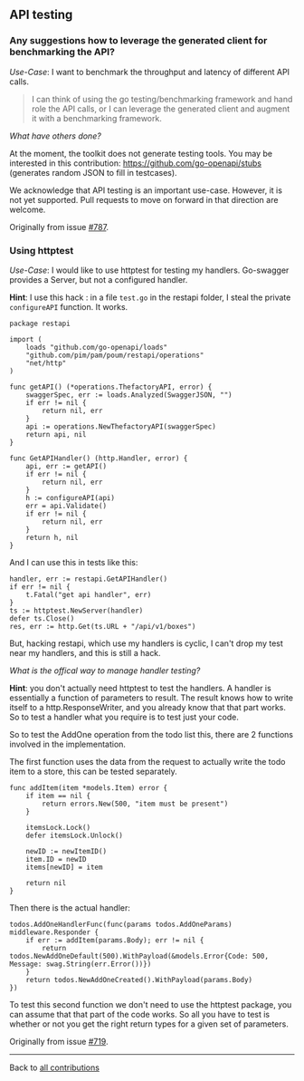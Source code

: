 <!-- Questions about testing -->
## API testing

### Any suggestions how to leverage the generated client for benchmarking the API?
_Use-Case_: I want to benchmark the throughput and latency of different API calls.

>I can think of using the go testing/benchmarking framework and hand role the API calls, or I can leverage the generated client and augment it with a benchmarking framework.

*What have others done?*

At the moment, the toolkit does not generate testing tools. You may be interested in this contribution: <https://github.com/go-openapi/stubs>
(generates random JSON to fill in testcases).

We acknowledge that  API testing is an important use-case. However, it is not yet supported. Pull requests to move on forward in that direction are welcome.

Originally from issue [#787](https://github.com/erikh/go-swagger/issues/787).

### Using httptest
_Use-Case_: I would like to use httptest for testing my handlers.
Go-swagger provides a Server, but not a configured handler. 

**Hint**: I use this hack : in a file `test.go` in the restapi folder, I steal the private `configureAPI` function. It works.

```golang
package restapi

import (
    loads "github.com/go-openapi/loads"
    "github.com/pim/pam/poum/restapi/operations"
    "net/http"
)

func getAPI() (*operations.ThefactoryAPI, error) {
    swaggerSpec, err := loads.Analyzed(SwaggerJSON, "")
    if err != nil {
        return nil, err
    }
    api := operations.NewThefactoryAPI(swaggerSpec)
    return api, nil
}

func GetAPIHandler() (http.Handler, error) {
    api, err := getAPI()
    if err != nil {
        return nil, err
    }
    h := configureAPI(api)
    err = api.Validate()
    if err != nil {
        return nil, err
    }
    return h, nil
}
```

And I can use this in tests like this:
```golang
handler, err := restapi.GetAPIHandler()
if err != nil {
    t.Fatal("get api handler", err)
}
ts := httptest.NewServer(handler)
defer ts.Close()
res, err := http.Get(ts.URL + "/api/v1/boxes")
```

But, hacking restapi, which use my handlers is cyclic, I can't drop my test near my handlers, and this is still a hack.

*What is the offical way to manage handler testing?*

**Hint**: you don't actually need httptest to test the handlers.
A handler is essentially a function of parameters to result.
The result knows how to write itself to a http.ResponseWriter, and you already know that that part works.
So to test a handler what you require is to test just your code.

So to test the AddOne operation from the todo list this, there are 2 functions involved in the implementation.

The first function uses the data from the request to actually write the todo item to a store, this can be tested separately.
```golang
func addItem(item *models.Item) error {
    if item == nil {
        return errors.New(500, "item must be present")
    }

    itemsLock.Lock()
    defer itemsLock.Unlock()

    newID := newItemID()
    item.ID = newID
    items[newID] = item

    return nil
}
```

Then there is the actual handler:

```golang
todos.AddOneHandlerFunc(func(params todos.AddOneParams) middleware.Responder {
    if err := addItem(params.Body); err != nil {
        return todos.NewAddOneDefault(500).WithPayload(&models.Error{Code: 500, Message: swag.String(err.Error())})
    }
    return todos.NewAddOneCreated().WithPayload(params.Body)
})
```
To test this second function we don't need to use the httptest package, you can assume that that part of the code works. So all you have to test is whether or not you get the right return types for a given set of parameters.

Originally from issue [#719](https://github.com/erikh/go-swagger/issues/719).

-------------------

Back to [all contributions](README.md#all-contributed-questions)